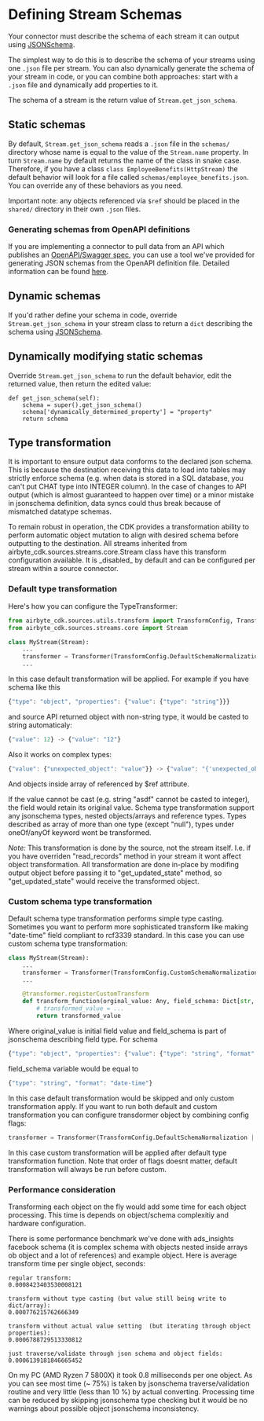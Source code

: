 # Defining Stream Schemas

Your connector must describe the schema of each stream it can output using [JSONSchema](https://json-schema.org).

The simplest way to do this is to describe the schema of your streams using one `.json` file per stream. You can also dynamically generate the schema of your stream in code, or you can combine both approaches: start with a `.json` file and dynamically add properties to it.

The schema of a stream is the return value of `Stream.get_json_schema`.

## Static schemas

By default, `Stream.get_json_schema` reads a `.json` file in the `schemas/` directory whose name is equal to the value of the `Stream.name` property. In turn `Stream.name` by default returns the name of the class in snake case. Therefore, if you have a class `class EmployeeBenefits(HttpStream)` the default behavior will look for a file called `schemas/employee_benefits.json`. You can override any of these behaviors as you need.

Important note: any objects referenced via `$ref` should be placed in the `shared/` directory in their own `.json` files.

### Generating schemas from OpenAPI definitions

If you are implementing a connector to pull data from an API which publishes an [OpenAPI/Swagger spec](https://swagger.io/specification/), you can use a tool we've provided for generating JSON schemas from the OpenAPI definition file. Detailed information can be found [here](https://github.com/airbytehq/airbyte/tree/master/tools/openapi2jsonschema/).

## Dynamic schemas

If you'd rather define your schema in code, override `Stream.get_json_schema` in your stream class to return a `dict` describing the schema using [JSONSchema](https://json-schema.org).

## Dynamically modifying static schemas

Override `Stream.get_json_schema` to run the default behavior, edit the returned value, then return the edited value:

```text
def get_json_schema(self):
    schema = super().get_json_schema()
    schema['dynamically_determined_property'] = "property"
    return schema
```

## Type transformation

It is important to ensure output data conforms to the declared json schema. This is because the destination receiving this data to load into tables may strictly enforce schema \(e.g. when data is stored in a SQL database, you can't put CHAT type into INTEGER column\). In the case of changes to API output \(which is almost guaranteed to happen over time\) or a minor mistake in jsonschema definition, data syncs could thus break because of mismatched datatype schemas.

To remain robust in operation, the CDK provides a transformation ability to perform automatic object mutation to align with desired schema before outputting to the destination. All streams inherited from airbyte_cdk.sources.streams.core.Stream class have this transform configuration available. It is \_disabled_ by default and can be configured per stream within a source connector.

### Default type transformation

Here's how you can configure the TypeTransformer:

```python
from airbyte_cdk.sources.utils.transform import TransformConfig, Transformer
from airbyte_cdk.sources.streams.core import Stream

class MyStream(Stream):
    ...
    transformer = Transformer(TransformConfig.DefaultSchemaNormalization)
    ...
```

In this case default transformation will be applied. For example if you have schema like this

```javascript
{"type": "object", "properties": {"value": {"type": "string"}}}
```

and source API returned object with non-string type, it would be casted to string automaticaly:

```javascript
{"value": 12} -> {"value": "12"}
```

Also it works on complex types:

```javascript
{"value": {"unexpected_object": "value"}} -> {"value": "{'unexpected_object': 'value'}"}
```

And objects inside array of referenced by $ref attribute.

If the value cannot be cast \(e.g. string "asdf" cannot be casted to integer\), the field would retain its original value. Schema type transformation support any jsonschema types, nested objects/arrays and reference types. Types described as array of more than one type \(except "null"\), types under oneOf/anyOf keyword wont be transformed.

_Note:_ This transformation is done by the source, not the stream itself. I.e. if you have overriden "read\_records" method in your stream it wont affect object transformation. All transformation are done in-place by modifing output object before passing it to "get\_updated\_state" method, so "get\_updated\_state" would receive the transformed object.

### Custom schema type transformation

Default schema type transformation performs simple type casting. Sometimes you want to perform more sophisticated transform like making "date-time" field compliant to rcf3339 standard. In this case you can use custom schema type transformation:

```python
class MyStream(Stream):
    ...
    transformer = Transformer(TransformConfig.CustomSchemaNormalization)
    ...

    @transformer.registerCustomTransform
    def transform_function(orginal_value: Any, field_schema: Dict[str, Any]) -> Any:
        # transformed_value = ...
        return transformed_value
```

Where original\_value is initial field value and field\_schema is part of jsonschema describing field type. For schema

```javascript
{"type": "object", "properties": {"value": {"type": "string", "format": "date-time"}}}
```

field\_schema variable would be equal to

```javascript
{"type": "string", "format": "date-time"}
```

In this case default transformation would be skipped and only custom transformation apply. If you want to run both default and custom transformation you can configure transdormer object by combining config flags:

```python
transformer = Transformer(TransformConfig.DefaultSchemaNormalization | TransformConfig.CustomSchemaNormalization)
```

In this case custom transformation will be applied after default type transformation function. Note that order of flags doesnt matter, default transformation will always be run before custom.

### Performance consideration

Transforming each object on the fly would add some time for each object processing. This time is depends on object/schema complexitiy and hardware configuration.

There is some performance benchmark we've done with ads\_insights facebook schema \(it is complex schema with objects nested inside arrays ob object and a lot of references\) and example object. Here is average transform time per single object, seconds:

```text
regular transform:
0.0008423403530008121

transform without type casting (but value still being write to dict/array):
0.000776215762666349

transform without actual value setting  (but iterating through object properties):
0.0006788729513330812

just traverse/validate through json schema and object fields:
0.0006139181846665452
```

On my PC \(AMD Ryzen 7 5800X\) it took 0.8 milliseconds per one object. As you can see most time \(~ 75%\) is taken by jsonschema traverse/validation routine and very little \(less than 10 %\) by actual converting. Processing time can be reduced by skipping jsonschema type checking but it would be no warnings about possible object jsonschema inconsistency.

